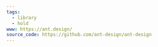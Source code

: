 ```yaml
---
tags:
  - library
  - hold
www: https://ant.design/
source_code: https://github.com/ant-design/ant-design
---
```

